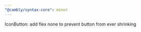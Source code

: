 ```yaml
---
"@cambly/syntax-core": minor
---
```


IconButton: add flex none to prevent button from ever shrinking
